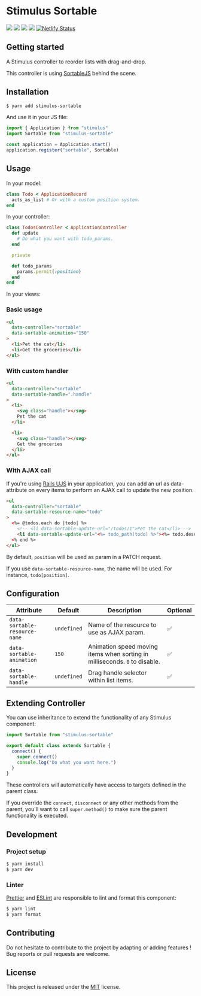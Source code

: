 # Stimulus Sortable

[![](https://img.shields.io/npm/dt/stimulus-sortable.svg)](https://www.npmjs.com/package/stimulus-sortable)
[![](https://img.shields.io/npm/v/stimulus-sortable.svg)](https://www.npmjs.com/package/stimulus-sortable)
[![](https://github.com/stimulus-components/stimulus-sortable/workflows/Lint/badge.svg)](https://github.com/stimulus-components/stimulus-sortable)
[![](https://img.shields.io/github/license/stimulus-components/stimulus-sortable.svg)](https://github.com/stimulus-components/stimulus-sortable)
[![Netlify Status](https://api.netlify.com/api/v1/badges/a8341029-7f19-443d-88aa-02c6325b389e/deploy-status)](https://stimulus-sortable.netlify.com)

## Getting started

A Stimulus controller to reorder lists with drag-and-drop.

This controller is using [SortableJS](https://github.com/SortableJS/sortablejs) behind the scene.

## Installation

```bash
$ yarn add stimulus-sortable
```

And use it in your JS file:
```js
import { Application } from "stimulus"
import Sortable from "stimulus-sortable"

const application = Application.start()
application.register("sortable", Sortable)
```

## Usage

In your model:
```ruby
class Todo < ApplicationRecord
  acts_as_list # Or with a custom position system.
end
```

In your controller:
```ruby
class TodosController < ApplicationController
  def update
    # Do what you want with todo_params.
  end

  private

  def todo_params
    params.permit(:position)
  end
end
```

In your views:
### Basic usage
```html
<ul
  data-controller="sortable"
  data-sortable-animation="150"
>
  <li>Pet the cat</li>
  <li>Get the groceries</li>
</ul>
```

### With custom handler
```html
<ul
  data-controller="sortable"
  data-sortable-handle=".handle"
>
  <li>
    <svg class="handle"></svg>
    Pet the cat
  </li>

  <li>
    <svg class="handle"></svg>
    Get the groceries
  </li>
</ul>
```

### With AJAX call

If you're using [Rails UJS](https://github.com/rails/rails/tree/master/actionview/app/assets/javascripts) in your application, you can add an url as data-attribute on every items to perform an AJAX call to update the new position.

```html
<ul
  data-controller="sortable"
  data-sortable-resource-name="todo"
>
  <%= @todos.each do |todo| %>
    <!-- <li data-sortable-update-url="/todos/1">Pet the cat</li> -->
    <li data-sortable-update-url="<%= todo_path(todo) %>"><%= todo.description %></li>
  <% end %>
</ul>
```

By default, `position` will be used as param in a PATCH request.

If you use `data-sortable-resource-name`, the name will be used. For instance, `todo[position]`.

## Configuration

| Attribute | Default | Description | Optional |
| --------- | ------- | ----------- | -------- |
| `data-sortable-resource-name` | `undefined` | Name of the resource to use as AJAX param. | ✅ |
| `data-sortable-animation` | `150` | Animation speed moving items when sorting in milliseconds. `0` to disable. | ✅ |
| `data-sortable-handle` | `undefined` | Drag handle selector within list items. | ✅ |

## Extending Controller

You can use inheritance to extend the functionality of any Stimulus component:

```js
import Sortable from "stimulus-sortable"

export default class extends Sortable {
  connect() {
    super.connect()
    console.log("Do what you want here.")
  }
}
```

These controllers will automatically have access to targets defined in the parent class.

If you override the `connect`, `disconnect` or any other methods from the parent, you'll want to call `super.method()` to make sure the parent functionality is executed.

## Development

### Project setup
```bash
$ yarn install
$ yarn dev
```

### Linter
[Prettier](https://prettier.io/) and [ESLint](https://eslint.org/) are responsible to lint and format this component:
```bash
$ yarn lint
$ yarn format
```

## Contributing

Do not hesitate to contribute to the project by adapting or adding features ! Bug reports or pull requests are welcome.

## License

This project is released under the [MIT](http://opensource.org/licenses/MIT) license.
